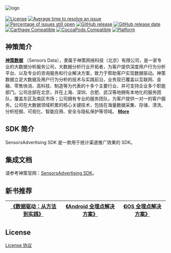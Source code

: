 ![logo](https://opensource.sensorsdata.cn/wp-content/uploads/logo.png)
<br><br>
[![License](https://img.shields.io/github/license/sensorsdata/sad-sdk-ios.svg)](https://github.com/sensorsdata/sad-sdk-ios/blob/master/LICENSE) [![Average time to resolve an issue](http://isitmaintained.com/badge/resolution/sensorsdata/sad-sdk-ios.svg)](http://isitmaintained.com/project/sensorsdata/sad-sdk-ios) [![Percentage of issues still open](http://isitmaintained.com/badge/open/sensorsdata/sad-sdk-ios.svg)](http://isitmaintained.com/project/sensorsdata/sad-sdk-ios) [![GitHub release](https://img.shields.io/github/tag/sensorsdata/sad-sdk-ios.svg?label=release)](https://github.com/sensorsdata/sad-sdk-ios/releases) [![GitHub release date](https://img.shields.io/github/release-date/sensorsdata/sad-sdk-ios.svg)](https://github.com/sensorsdata/sad-sdk-ios/releases) [![Carthage Compatible](https://img.shields.io/badge/Carthage-compatible-4BC51D.svg?style=flat)](https://github.com/Carthage/Carthage) [![CocoaPods Compatible](https://img.shields.io/cocoapods/v/SensorsAdvertising.svg)](https://img.shields.io/cocoapods/v/SensorsAdvertising.svg) [![Platform](https://img.shields.io/cocoapods/p/SensorsAnalyticsSDK.svg?style=flat)](http://cocoadocs.org/docsets/SensorsAdvertising)

## 神策简介

[**神策数据**](https://www.sensorsdata.cn/)
（Sensors Data），隶属于神策网络科技（北京）有限公司，是一家专业的大数据分析服务公司，大数据分析行业开拓者，为客户提供深度用户行为分析平台、以及专业的咨询服务和行业解决方案，致力于帮助客户实现数据驱动。神策数据立足大数据及用户行为分析的技术与实践前沿，业务现已覆盖以互联网、金融、零售快消、高科技、制造等为代表的十多个主要行业、并可支持企业多个职能部门。公司总部在北京，并在上海、深圳、合肥、武汉等地拥有本地化的服务团队，覆盖东区及南区市场；公司拥有专业的服务团队，为客户提供一对一的客户服务。公司在大数据领域积累的核心关键技术，包括在海量数据采集、存储、清洗、分析挖掘、可视化、智能应用、安全与隐私保护等领域。 [**More**](https://www.sensorsdata.cn/about/aboutus.html)


## SDK 简介

SensorsAdvertising SDK 是一款用于统计渠道推广效果的 SDK。

## 集成文档

请参考神策官网：[SensorsAdvertising SDK](https://manual.sensorsdata.cn/sa/latest/tech_sdk_client_ad_ios-35685041.html)。

## 新书推荐

| [《数据驱动：从方法到实践》](https://item.jd.com/12322322.html) | [《Android 全埋点解决方案》](https://item.jd.com/12574672.html) | [《iOS 全埋点解决方案》](https://item.jd.com/12867068.html)
| ------ | ------ | ------ |


## License

[License 协议](https://github.com/sensorsdata/sad-sdk-ios/blob/main/LICENSE)
